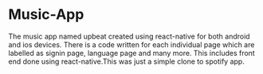 # Music-App
The music app named upbeat created using react-native for both android and ios devices. There is a code written for each individual page which are labelled as signin page, language page and many more. This includes front end done using react-native.This was just a simple clone to spotify app. 
